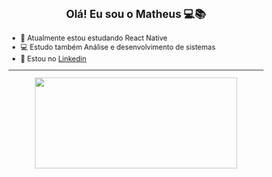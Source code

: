 <h2 align="center">Olá! Eu sou o Matheus 💻📚</h2>
<p align="center">
</p>

- 🌱 Atualmente estou estudando React Native
- 💻  Estudo também Análise e desenvolvimento de sistemas
- 🔗 Estou no <a href="https://www.linkedin.com/in/matheusesanto/">Linkedin</a>

-------

<div align="center">
  <a href="https://github.com/mathesanto">
 
  <img height="180em" width="400em" src="https://github-readme-stats.vercel.app/api/top-langs/?username=mathesanto&layout=compact&langs_count=7&theme=react"/>
</div>
  
  
  
  
<!--
**mathesanto/mathesanto** is a ✨ _special_ ✨ repository because its `README.md` (this file) appears on your GitHub profile.

Here are some ideas to get you started:

- 🔭 I’m currently working on ...
- 🌱 I’m currently learning ...
- 👯 I’m looking to collaborate on ...
- 🤔 I’m looking for help with ...
- 💬 Ask me about ...
- 📫 How to reach me: ...
- 😄 Pronouns: ...
- ⚡ Fun fact: ...
-->
